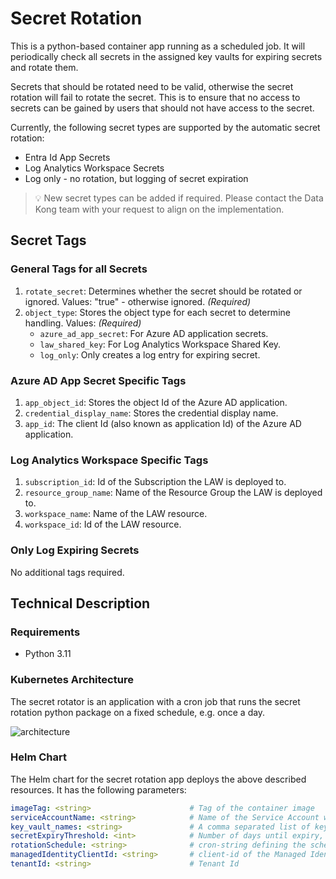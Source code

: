 # Secret Rotation

This is a python-based container app running as a scheduled job. It will
periodically check all secrets in the assigned key vaults for expiring secrets
and rotate them.

Secrets that should be rotated need to be valid, otherwise the secret rotation
will fail to rotate the secret. This is to ensure that no access to secrets can
be gained by users that should not have access to the secret.

Currently, the following secret types are supported by the automatic secret
rotation:

- Entra Id App Secrets
- Log Analytics Workspace Secrets
- Log only - no rotation, but logging of secret expiration

> :bulb: New secret types can be added if required. Please contact the
> Data Kong team with your request to align on the implementation.

## Secret Tags

### General Tags for all Secrets

1. `rotate_secret`: Determines whether the secret should be rotated or ignored.
    Values: "true" - otherwise ignored. *(Required)*
2. `object_type`: Stores the object type for each secret to determine handling.
    Values: *(Required)*
    - `azure_ad_app_secret`: For Azure AD application secrets.
    - `law_shared_key`: For Log Analytics Workspace Shared Key.
    - `log_only`: Only creates a log entry for expiring secret.

### Azure AD App Secret Specific Tags

1. `app_object_id`: Stores the object Id of the Azure AD application.
1. `credential_display_name`: Stores the credential display name.
1. `app_id`: The client Id (also known as application Id) of the Azure AD
   application.

### Log Analytics Workspace Specific Tags

1. `subscription_id`: Id of the Subscription the LAW is deployed to.
1. `resource_group_name`: Name of the Resource Group the LAW is deployed to.
1. `workspace_name`: Name of the LAW resource.
1. `workspace_id`: Id of the LAW resource.

### Only Log Expiring Secrets

No additional tags required.

## Technical Description

### Requirements

- Python 3.11

### Kubernetes Architecture

The secret rotator is an application with a cron job that runs the secret rotation
python package on a fixed schedule, e.g. once a day.

![architecture](/docs/.img/VCS/cronjob_base.drawio.png)

### Helm Chart

The Helm chart for the secret rotation app deploys the above described resources. It has the following parameters:

```yaml
imageTag: <string>                      # Tag of the container image
serviceAccountName: <string>            # Name of the Service Account with Workload Identity used for the secret rotation
key_vault_names: <string>               # A comma separated list of key vault names that should be checked
secretExpiryThreshold: <int>            # Number of days until expiry, when a secret should be rotated
rotationSchedule: <string>              # cron-string defining the schedule of the secret rotator
managedIdentityClientId: <string>       # client-id of the Managed Identity used in the Workload Identity
tenantId: <string>                      # Tenant Id
```
